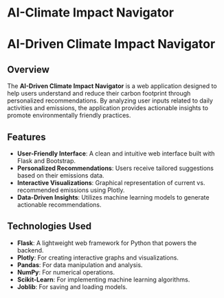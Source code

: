 # AI-Climate Impact Navigator
# AI-Driven Climate Impact Navigator

## Overview
The **AI-Driven Climate Impact Navigator** is a web application designed to help users understand and reduce their carbon footprint through personalized recommendations. By analyzing user inputs related to daily activities and emissions, the application provides actionable insights to promote environmentally friendly practices.

## Features
- **User-Friendly Interface**: A clean and intuitive web interface built with Flask and Bootstrap.
- **Personalized Recommendations**: Users receive tailored suggestions based on their emissions data.
- **Interactive Visualizations**: Graphical representation of current vs. recommended emissions using Plotly.
- **Data-Driven Insights**: Utilizes machine learning models to generate actionable recommendations.

## Technologies Used
- **Flask**: A lightweight web framework for Python that powers the backend.
- **Plotly**: For creating interactive graphs and visualizations.
- **Pandas**: For data manipulation and analysis.
- **NumPy**: For numerical operations.
- **Scikit-Learn**: For implementing machine learning algorithms.
- **Joblib**: For saving and loading models.


 
